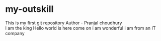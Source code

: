 # my-outskill
This is my first git repository
Author - Pranjal choudhury
<br>
I am the king
Hello
world is here come on
i am wonderful
i am from an IT company